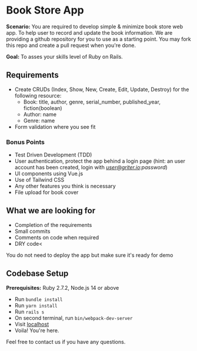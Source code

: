 # Book Store App

**Scenario:** You are required to develop simple & minimize book store web app. To help user to record and update the book information. We are providing a github repository for you to use as a starting point. You may fork this repo and create a pull request when you're done.

**Goal:** To asses your skills level of Ruby on Rails.

## Requirements

- Create CRUDs (Index, Show, New, Create, Edit, Update, Destroy) for the following resource:
  - Book: title, author, genre, serial_number, published_year, fiction(boolean)
  - Author: name
  - Genre: name
- Form validation where you see fit
### Bonus Points

- Test Driven Development (TDD)
- User authentication, protect the app behind a login page (hint: an user account has been created, login with *user@griter.io:password*)
- UI components using Vue.js
- Use of Tailwind CSS
- Any other features you think is necessary
- File upload for book cover

## What we are looking for

- Completion of the requirements
- Small commits
- Comments on code when required
- DRY code<

You do not need to deploy the app but make sure it's ready for demo

## Codebase Setup

**Prerequisites:** Ruby 2.7.2, Node.js 14 or above
          
- Run `bundle install`
- Run `yarn install`
- Run `rails s`
- On second terminal, run `bin/webpack-dev-server`
- Visit [localhost](http://localhost:3000)
- Voila! You're here.
       
Feel free to contact us if you have any questions.
       